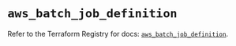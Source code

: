 # `aws_batch_job_definition`

Refer to the Terraform Registry for docs: [`aws_batch_job_definition`](https://registry.terraform.io/providers/hashicorp/aws/5.31.0/docs/resources/batch_job_definition).

